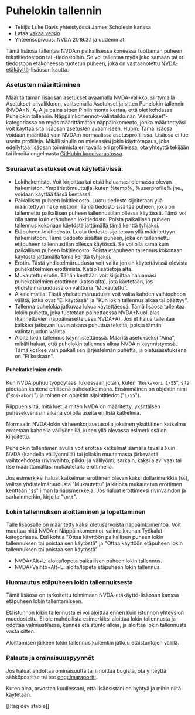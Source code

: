 # Puhelokin tallennin #

* Tekijä: Luke Davis yhteistyössä James Scholesin kanssa
* Lataa [vakaa versio][1]
* Yhteensopivuus: NVDA 2019.3.1 ja uudemmat

Tämä lisäosa tallentaa NVDA:n paikallisessa koneessa tuottaman puheen
tekstitiedostoon tai -tiedostoihin. Se voi tallentaa myös joko samaan tai
eri tiedostoon etäkoneessa tuotetun puheen, joka on vastaanotettu
[NVDA-etäkäyttö](https://nvdaremote.com/)-lisäosan kautta.

### Asetusten määrittäminen

Määritä tämän lisäosan asetukset avaamalla NVDA-valikko, siirtymällä
Asetukset-alivalikkoon, valitsemalla Asetukset ja sitten Puhelokin tallennin
(NVDA+N, A, A ja paina sitten P niin monta kertaa, että olet kohdassa
Puhelokin tallennin. Näppäinkomennot-valintaikkunan "Asetukset"-kategoriassa
on myös määrittämätön näppäinkomento, jonka määritettyäsi voit käyttää sitä
lisäosan asetusten avaamiseen. Huom: Tämä lisäosa voidaan määrittää vain
NVDA:n normaalissa asetusprofiilissa. Lisäosa ei tue useita
profiileja. Mikäli sinulla on mielessäsi jokin käyttötapaus, joka edellyttää
lisäosan toimimista eri tavalla eri profiileissa, ota yhteyttä tekijään tai
ilmoita ongelmasta [GitHubin koodivarastossa][2].

### Seuraavat asetukset ovat käytettävissä:

* Lokihakemisto. Voit kirjoittaa tai etsiä haluamasi olemassa olevan
  hakemiston. Ympäristömuuttujia, kuten %temp%, %userprofile% jne., voidaan
  käyttää tässä kentässä.
* Paikallisen puheen lokitiedosto. Luotu tiedosto sijoitetaan yllä
  määritettyyn hakemistoon. Tämä tiedosto sisältää puheen, joka on
  tallennettu paikallisen puheen tallennustilan ollessa käytössä. Tämä voi
  olla sama kuin etäpuheen lokitiedosto. Poista paikallisen puheen tallennus
  kokonaan käytöstä jättämällä tämä kenttä tyhjäksi.
* Etäpuheen lokitiedosto. Luotu tiedosto sijoitetaan yllä määritettyyn
  hakemistoon. Tämä tiedosto sisältää puheen, joka on tallennettu etäpuheen
  tallennustilan ollessa käytössä. Se voi olla sama kuin paikallisen puheen
  lokitiedosto. Poista etäpuheen tallennus kokonaan käytöstä jättämällä tämä
  kenttä tyhjäksi.
* Erotin. Tästä yhdistelmäruudusta voit valita jonkin käytettävissä olevista
  puhekatkelmien erottimista. Katso lisätietoja alta.
* Mukautettu erotin. Tähän kenttään voit kirjoittaa haluamasi puhekatkelmien
  erottimen (katso alta), jota käytetään, jos yhdistelmäruudussa on
  valittuna "Mukautettu".
* Aikaleimatila. Tästä yhdistelmäruudusta voit valita kahden vaihtoehdon
  väliltä, jotka ovat "Ei käytössä" ja "Kun lokin tallennus alkaa tai
  päättyy".
* Tallenna puhelokia jatkuvaa lukua käytettäessä. Tämä lisäosa tallentaa
  lokiin puhetta, joka tuotetaan painettaessa NVDA+Nuoli alas (kannettavien
  näppäinasettelussa NVDA+A). Jos et halua tallentaa kaikkea jatkuvan luvun
  aikana puhuttua tekstiä, poista tämän valintaruudun valinta.
* Aloita lokin tallennus käynnistettäessä. Määritä asetukseksi "Aina",
  mikäli haluat, että puhelokin tallennus alkaa NVDA:n käynnistyessä. Tämä
  koskee vain paikallisen järjestelmän puhetta, ja oletusasetuksena on "Ei
  koskaan".

#### Puhekatkelmien erotin

Kun NVDA puhuu työpöytääsi lukiessaan jotain, kuten "`Roskakori 1/55`", sitä
pidetään kahtena erillisenä puhekatkelmana. Ensimmäinen on objektin nimi
("`Roskakori`") ja toinen on objektin sijaintitiedot ("`1/55`").

Riippuen siitä, mitä luet ja miten NVDA on määritetty, yksittäisen
puhesekvenssin aikana voi olla useita erillisiä katkelmia.

Normaalin NVDA-lokin virheenkorjaustasolla jokainen yksittäinen katkelma
erotetaan kahdella välilyönnillä, kuten yllä olevassa esimerkissä on
kirjoitettu.

Puhelokin tallentimen avulla voit erottaa katkelmat samalla tavalla kuin
NVDA (kahdella välilyönnillä) tai jollakin muutamasta järkevästä
vaihtoehdosta (rivinvaihto, pilkku ja välilyönti, sarkain, kaksi alaviivaa)
tai itse määrittämälläsi mukautetulla erottimella.

Jos esimerkiksi haluat katkelman erottimen olevan kaksi dollarimerkkiä
(`$$`), valitse yhdistelmäruudusta "Mukautettu" ja kirjoita mukautetun
erottimen kenttään "`$$`" ilman lainausmerkkejä. Jos haluat erottimeksi
rivinvaihdon ja sarkainmerkin, kirjoita "`\n\t`".

### Lokin tallennuksen aloittaminen ja lopettaminen

Tälle lisäosalle on määritetty kaksi oletusarvoista näppäinkomentoa. Voit
muuttaa niitä NVDA:n Näppäinkomennot-valintaikkunan
Työkalut-kategoriassa. Etsi kohtia "Ottaa käyttöön paikallisen puheen lokin
tallennuksen tai poistaa sen käytöstä" ja "Ottaa käyttöön etäpuheen lokin
tallennuksen tai poistaa sen käytöstä".

* NVDA+Alt+L: aloita/lopeta paikallisen puheen lokin tallennus.
* NVDA+Vaihto+Alt+L: aloita/lopeta etäpuheen lokin tallennus.

### Huomautus etäpuheen lokin tallennuksesta

Tämä lisäosa on tarkoitettu toimimaan NVDA-etäkäyttö-lisäosan kanssa
etäpuheen lokin tallentamiseen.

Etäistunnon lokin tallennusta ei voi aloittaa ennen kuin istunnon yhteys on
muodostettu. Ei ole mahdollista esimerkiksi aloittaa lokin tallennusta ja
odottaa valmiustilassa, kunnes etäistunto alkaa, ja aloittaa lokin
tallennusta vasta sitten.

Aloittamisen jälkeen lokin tallennus kuitenkin jatkuu etäistuntojen välillä.

### Palaute ja ominaisuuspyynnöt

Jos haluat ehdottaa ominaisuutta tai ilmoittaa bugista, ota yhteyttä
sähköpostitse tai tee [ongelmaraportti][2].

Kuten aina, arvostan kuullessani, että lisäosistani on hyötyä ja mihin niitä
käytetään.

[[!tag dev stable]]

[1]: https://www.nvaccess.org/addonStore/legacy?file=speechLogger

[2]: https://github.com/opensourcesys/speechLogger/issues/new
